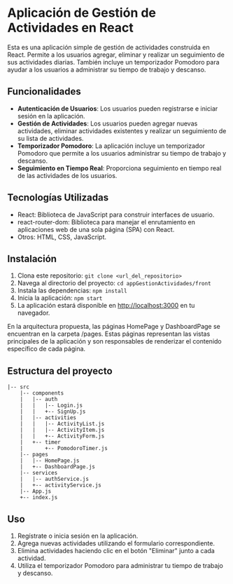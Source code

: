 # Aplicación de Gestión de Actividades en React

Esta es una aplicación simple de gestión de actividades construida en React. Permite a los usuarios agregar, eliminar y realizar un seguimiento de sus actividades diarias. También incluye un temporizador Pomodoro para ayudar a los usuarios a administrar su tiempo de trabajo y descanso.

## Funcionalidades

- **Autenticación de Usuarios**: Los usuarios pueden registrarse e iniciar sesión en la aplicación.
- **Gestión de Actividades**: Los usuarios pueden agregar nuevas actividades, eliminar actividades existentes y realizar un seguimiento de su lista de actividades.
- **Temporizador Pomodoro**: La aplicación incluye un temporizador Pomodoro que permite a los usuarios administrar su tiempo de trabajo y descanso.
- **Seguimiento en Tiempo Real**: Proporciona seguimiento en tiempo real de las actividades de los usuarios.

## Tecnologías Utilizadas

- React: Biblioteca de JavaScript para construir interfaces de usuario.
- react-router-dom: Biblioteca para manejar el enrutamiento en aplicaciones web de una sola página (SPA) con React.
- Otros: HTML, CSS, JavaScript.

## Instalación

1. Clona este repositorio: `git clone <url_del_repositorio>`
2. Navega al directorio del proyecto: `cd appGestionActividades/front`
3. Instala las dependencias: `npm install`
4. Inicia la aplicación: `npm start`
5. La aplicación estará disponible en [http://localhost:3000](http://localhost:3000) en tu navegador.


En la arquitectura propuesta, las páginas HomePage y DashboardPage se encuentran en la carpeta /pages. Estas páginas representan las vistas principales de la aplicación y son responsables de renderizar el contenido específico de cada página.

## Estructura del proyecto

```
|-- src
	|-- components
	|	|-- auth
	|	|	|-- Login.js
	|	|	+-- SignUp.js
	|	|-- activities
	|	|	|-- ActivityList.js
	|	|	|-- ActivityItem.js
	|	|	+-- ActivityForm.js
	|	+-- timer
	|		+-- PomodoroTimer.js
	|-- pages
	|	|-- HomePage.js
	|	+-- DashboardPage.js
	|-- services
	|	|-- authService.js
	|	+-- activityService.js
	|-- App.js
	+-- index.js

```

## Uso

1. Regístrate o inicia sesión en la aplicación.
2. Agrega nuevas actividades utilizando el formulario correspondiente.
3. Elimina actividades haciendo clic en el botón "Eliminar" junto a cada actividad.
4. Utiliza el temporizador Pomodoro para administrar tu tiempo de trabajo y descanso.

